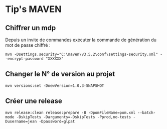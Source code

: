 # Tip's MAVEN


## Chiffrer un mdp 
Depuis un invite de commandes exécuter la commande de génération du mot de passe chiffré :

```batch
mvn -Dsettings.security="C:\maven\v3.5.2\conf\settings-security.xml" --encrypt-password "XXXXXX"
```

## Changer le N° de version au projet

```batch
mvn versions:set -DnewVersion=1.0.3-SNAPSHOT
```

##  Créer une release 

```batch
mvn release:clean release:prepare -B -DpomFileName=pom.xml --batch-mode -DskipTests -Darguments=-DskipTests -Pprod,no-tests -Dusername=jean -Dpassword=glpat
```
